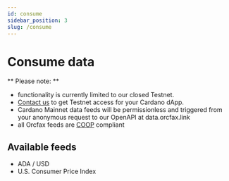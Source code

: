 ```yaml
---
id: consume
sidebar_position: 3
slug: /consume
---
```


# Consume data

** Please note: ** 
* functionality is currently limited to our closed Testnet.
* [Contact us](mailto:info@orcfax.link) to get Testnet access for your Cardano dApp.
* Cardano Mainnet data feeds will be permissionless and triggered from your anonymous request to our OpenAPI at data.orcfax.link
* all Orcfax feeds are [COOP](coop) compliant

## Available feeds

* ADA / USD
* U.S. Consumer Price Index